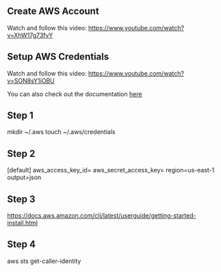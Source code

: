 ## Create AWS Account

Watch and follow this video: https://www.youtube.com/watch?v=XhW17g73fvY

## Setup AWS Credentials

Watch and follow this video: https://www.youtube.com/watch?v=SON8sY1iOBU

You can also check out the documentation [here](https://docs.aws.amazon.com/cli/latest/userguide/getting-started-install.html)

## Step 1

mkdir ~/.aws
touch ~/.aws/credentials

## Step 2

[default]
aws_access_key_id=
aws_secret_access_key=
region=us-east-1
output=json

## Step 3

https://docs.aws.amazon.com/cli/latest/userguide/getting-started-install.html

## Step 4

aws sts get-caller-identity
